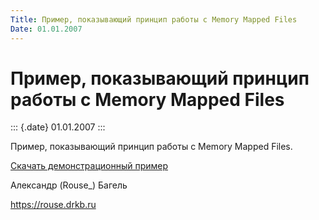 ```yaml
---
Title: Пример, показывающий принцип работы с Memory Mapped Files
Date: 01.01.2007
---
```



Пример, показывающий принцип работы с Memory Mapped Files
=========================================================

::: {.date}
01.01.2007
:::

Пример, показывающий принцип работы с Memory Mapped Files.

[Скачать демонстрационный пример](/zip/mmf.zip)

Александр (Rouse\_) Багель

<https://rouse.drkb.ru>
